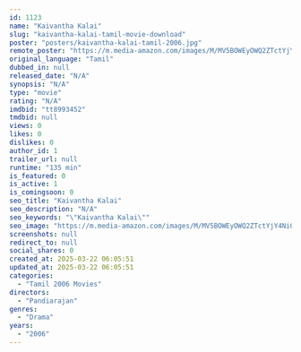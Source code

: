 ```yaml
---
id: 1123
name: "Kaivantha Kalai"
slug: "kaivantha-kalai-tamil-movie-download"
poster: "posters/kaivantha-kalai-tamil-2006.jpg"
remote_poster: "https://m.media-amazon.com/images/M/MV5BOWEyOWQ2ZTctYjY4Ni00NjhhLTk0NjEtNjRhYzFhMmVmZjM2XkEyXkFqcGdeQXVyMjA4OTI5NDQ@._V1_SX300.jpg"
original_language: "Tamil"
dubbed_in: null
released_date: "N/A"
synopsis: "N/A"
type: "movie"
rating: "N/A"
imdbid: "tt8993452"
tmdbid: null
views: 0
likes: 0
dislikes: 0
author_id: 1
trailer_url: null
runtime: "135 min"
is_featured: 0
is_active: 1
is_comingsoon: 0
seo_title: "Kaivantha Kalai"
seo_description: "N/A"
seo_keywords: "\"Kaivantha Kalai\""
seo_image: "https://m.media-amazon.com/images/M/MV5BOWEyOWQ2ZTctYjY4Ni00NjhhLTk0NjEtNjRhYzFhMmVmZjM2XkEyXkFqcGdeQXVyMjA4OTI5NDQ@._V1_SX300.jpg"
screenshots: null
redirect_to: null
social_shares: 0
created_at: 2025-03-22 06:05:51
updated_at: 2025-03-22 06:05:51
categories:
  - "Tamil 2006 Movies"
directors:
  - "Pandiarajan"
genres:
  - "Drama"
years:
  - "2006"
---
```

